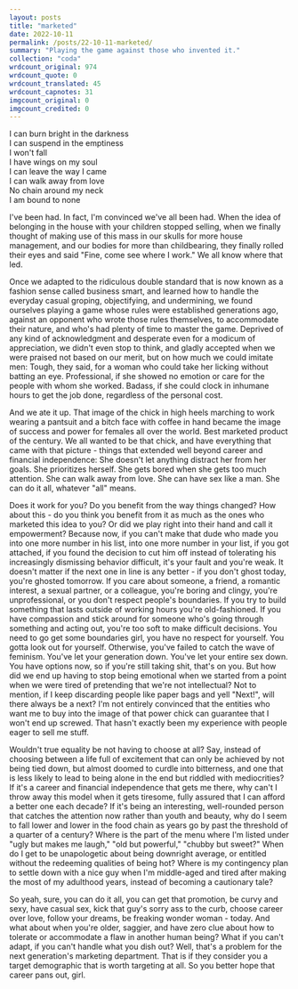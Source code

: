 ```yaml
---
layout: posts
title: "marketed"
date: 2022-10-11
permalink: /posts/22-10-11-marketed/
summary: "Playing the game against those who invented it."
collection: "coda"
wrdcount_original: 974
wrdcount_quote: 0
wrdcount_translated: 45
wrdcount_capnotes: 31
imgcount_original: 0
imgcount_credited: 0
---
```

<span class="annotated" data-note="[Karanlıkta yanabilirim / Boşlukta durabilirim / Düşmem ben, kanatlarım var ruhumda / Geldiğim gibi gidebilirim / Aşktan vazgeçebilirim / Zincir yok ki benim boynumda] ''Kanatlarım Var Ruhumda'' by Nil Karaibrahimgil, 2014.">I can burn bright in the darkness  
I can suspend in the emptiness  
I won't fall  
I have wings on my soul  
I can leave the way I came  
I can walk away from love  
No chain around my neck  
I am bound to none</span>  

I've been had. In fact, I'm convinced we've all been had. When the idea of belonging in the house with your children stopped selling, when we finally thought of making use of this mass in our skulls for more house management, and our bodies for more than childbearing, they finally rolled their eyes and said "Fine, come see where I work." We all know where that led.

Once we adapted to the ridiculous double standard that is now known as a fashion sense called business smart, and learned how to handle the everyday casual groping, objectifying, and undermining, we found ourselves playing a game whose rules were established generations ago, against an opponent who wrote those rules themselves, to accommodate their nature, and who's had plenty of time to master the game. Deprived of any kind of acknowledgment and desperate even for a modicum of appreciation, we didn't even stop to think, and gladly accepted when we were praised not based on our merit, but on how much we could imitate men: Tough, they said, for a woman who could take her licking without batting an eye. Professional, if she showed no emotion or care for the people with whom she worked. Badass, if she could clock in inhumane hours to get the job done, regardless of the personal cost.

And we ate it up. That image of the chick in high heels marching to work wearing a pantsuit and a bitch face with coffee in hand became the image of success and power for females all over the world. Best marketed product of the century. We all wanted to be that chick, and have everything that came with that picture - things that extended well beyond career and financial independence: She doesn't let anything distract her from her goals. She prioritizes herself. She gets bored when she gets too much attention. She can walk away from love. She can have sex like a man. She can do it all, whatever "all" means.

Does it work for you? Do you benefit from the way things changed? How about this - do you think you benefit from it as much as the ones who marketed this idea to you? Or did we play right into their hand and call it empowerment? Because now, if you can't make that dude who made you into one more number in his list, into one more number in your list, if you got attached, if you found the decision to cut him off instead of tolerating his increasingly dismissing behavior difficult, it's your fault and you're weak. It doesn't matter if the next one in line is any better - if you don't ghost today, you're ghosted tomorrow. If you care about someone, a friend, a romantic interest, a sexual partner, or a colleague, you're boring and clingy, you're unprofessional, or you don't respect people's boundaries. If you try to build something that lasts outside of working hours you're old-fashioned. If you have compassion and stick around for someone who's going through something and acting out, you're too soft to make difficult decisions. You need to go get some boundaries girl, you have no respect for yourself. You gotta look out for yourself. Otherwise, you've failed to catch the wave of feminism. You've let your generation down. You've let your entire sex down. You have options now, so if you're still taking shit, that's on you. But how did we end up having to stop being emotional when we started from a point when we were tired of pretending that we're not intellectual? Not to mention, if I keep discarding people like paper bags and yell "Next!", will there always be a next? I'm not entirely convinced that the entities who want me to buy into the image of that power chick can guarantee that I won't end up screwed. That hasn't exactly been my experience with people eager to sell me stuff.

Wouldn't true equality be not having to choose at all? Say, instead of choosing between a life full of excitement that can only be achieved by not being tied down, but almost doomed to curdle into bitterness, and one that is less likely to lead to being alone in the end but riddled with mediocrities? If it's a career and financial independence that gets me there, why can't I throw away this model when it gets tiresome, fully assured that I can afford a better one each decade? If it's being an interesting, well-rounded person that catches the attention now rather than youth and beauty, why do I seem to fall lower and lower in the food chain as years go by past the threshold of a quarter of a century? Where is the part of the menu where I'm listed under "ugly but makes me laugh," "old but powerful," "chubby but sweet?" When do I get to be unapologetic about being downright average, or entitled without the redeeming qualities of being hot? Where is my contingency plan to settle down with a nice guy when I'm middle-aged and tired after making the most of my adulthood years, instead of becoming a cautionary tale?

So yeah, sure, you can do it all, you can get that promotion, be curvy and sexy, have casual sex, kick that guy's sorry ass to the curb, choose career over love, follow your dreams, be freaking wonder woman - today. And what about when you're older, saggier, and have zero clue about how to tolerate or accommodate a flaw in another human being? What if you can't adapt, if you can't handle what you dish out? Well, that's a problem for the next generation's marketing department. That is if they consider you a target demographic that is worth targeting at all. So you better hope that career pans out, girl.
